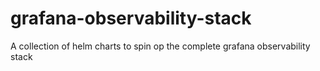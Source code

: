 # grafana-observability-stack
A collection of helm charts to spin op the complete grafana observability stack
